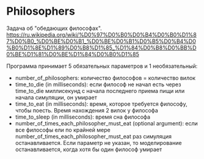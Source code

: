 # Philosophers

Задача об "обедающих философах".
https://ru.wikipedia.org/wiki/%D0%97%D0%B0%D0%B4%D0%B0%D1%87%D0%B0_%D0%BE%D0%B1_%D0%BE%D0%B1%D0%B5%D0%B4%D0%B0%D1%8E%D1%89%D0%B8%D1%85_%D1%84%D0%B8%D0%BB%D0%BE%D1%81%D0%BE%D1%84%D0%B0%D1%85

Программа принимает 5 обязательных параметров и 1 необязательный:

- number_of_philosophers: количество философов = количество вилок
- time_to_die (in milliseconds): если философ не начал есть через time_to_die миллисекунд с начала последнего приема пищи или начала симуляции, он умирает
- time_to_eat (in milliseconds): время, которое требуется философу, чтобы поесть. Время нахождения 2 вилок у философа
- time_to_sleep (in milliseconds): время сна философа
- number_of_times_each_philosopher_must_eat (optional argument): если все
  философы ели по крайней мере number_of_times_each_philosopher_must_eat раз симуляция останавливается. Если параметр не указан, то моделирование останавливается, когда
  хотя бы один философ умирает

